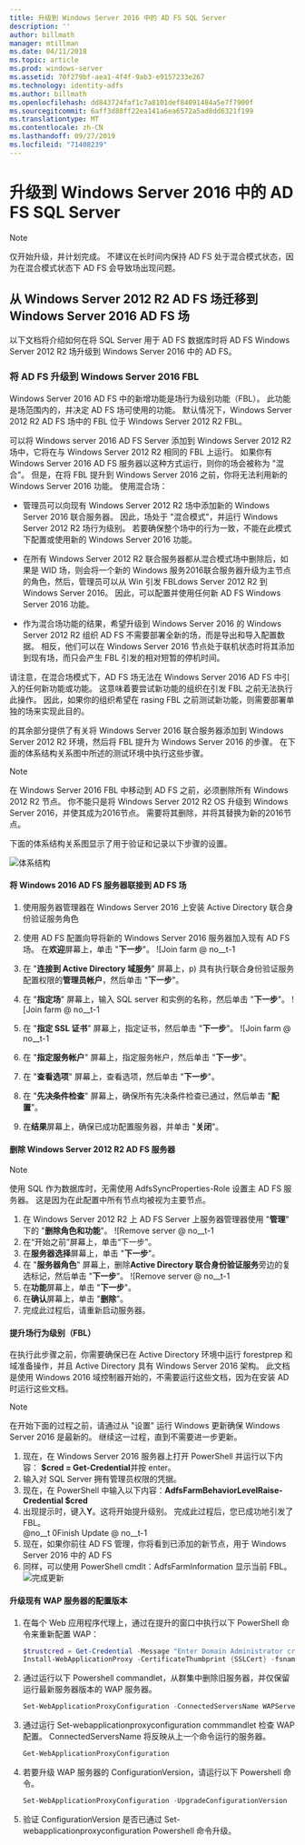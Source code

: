 ```yaml
---
title: 升级到 Windows Server 2016 中的 AD FS SQL Server
description: ''
author: billmath
manager: mtillman
ms.date: 04/11/2018
ms.topic: article
ms.prod: windows-server
ms.assetid: 70f279bf-aea1-4f4f-9ab3-e9157233e267
ms.technology: identity-adfs
ms.author: billmath
ms.openlocfilehash: dd843724faf1c7a8101def84091484a5e7f7900f
ms.sourcegitcommit: 6aff3d88ff22ea141a6ea6572a5ad8dd6321f199
ms.translationtype: MT
ms.contentlocale: zh-CN
ms.lasthandoff: 09/27/2019
ms.locfileid: "71408239"
---
```

# <a name="upgrading-to-ad-fs-in-windows-server-2016-with-sql-server"></a>升级到 Windows Server 2016 中的 AD FS SQL Server


> [!NOTE]  
> 仅开始升级，并计划完成。 不建议在长时间内保持 AD FS 处于混合模式状态，因为在混合模式状态下 AD FS 会导致场出现问题。


## <a name="moving-from-a-windows-server-2012-r2-ad-fs-farm-to-a-windows-server-2016-ad-fs-farm"></a>从 Windows Server 2012 R2 AD FS 场迁移到 Windows Server 2016 AD FS 场  
以下文档将介绍如何在将 SQL Server 用于 AD FS 数据库时将 AD FS Windows Server 2012 R2 场升级到 Windows Server 2016 中的 AD FS。  

### <a name="upgrading-ad-fs-to-windows-server-2016-fbl"></a>将 AD FS 升级到 Windows Server 2016 FBL  
Windows Server 2016 AD FS 中的新增功能是场行为级别功能（FBL）。   此功能是场范围内的，并决定 AD FS 场可使用的功能。   默认情况下，Windows Server 2012 R2 AD FS 场中的 FBL 位于 Windows Server 2012 R2 FBL。  

可以将 Windows server 2016 AD FS Server 添加到 Windows Server 2012 R2 场中，它将在与 Windows Server 2012 R2 相同的 FBL 上运行。  如果你有 Windows Server 2016 AD FS 服务器以这种方式运行，则你的场会被称为 "混合"。  但是，在将 FBL 提升到 Windows Server 2016 之前，你将无法利用新的 Windows Server 2016 功能。  使用混合场：  

-   管理员可以向现有 Windows Server 2012 R2 场中添加新的 Windows Server 2016 联合服务器。  因此，场处于 "混合模式"，并运行 Windows Server 2012 R2 场行为级别。  若要确保整个场中的行为一致，不能在此模式下配置或使用新的 Windows Server 2016 功能。  

-   在所有 Windows Server 2012 R2 联合服务器都从混合模式场中删除后，如果是 WID 场，则会将一个新的 Windows 服务2016联合服务器升级为主节点的角色，然后，管理员可以从 Win 引发 FBLdows Server 2012 R2 到 Windows Server 2016。  因此，可以配置并使用任何新 AD FS Windows Server 2016 功能。  

-   作为混合场功能的结果，希望升级到 Windows Server 2016 的 Windows Server 2012 R2 组织 AD FS 不需要部署全新的场，而是导出和导入配置数据。  相反，他们可以在 Windows Server 2016 节点处于联机状态时将其添加到现有场，而只会产生 FBL 引发的相对短暂的停机时间。  

请注意，在混合场模式下，AD FS 场无法在 Windows Server 2016 AD FS 中引入的任何新功能或功能。  这意味着要尝试新功能的组织在引发 FBL 之前无法执行此操作。  因此，如果你的组织希望在 rasing FBL 之前测试新功能，则需要部署单独的场来实现此目的。  

的其余部分提供了有关将 Windows Server 2016 联合服务器添加到 Windows Server 2012 R2 环境，然后将 FBL 提升为 Windows Server 2016 的步骤。  在下面的体系结构关系图中所述的测试环境中执行这些步骤。  

> [!NOTE]  
> 在 Windows Server 2016 FBL 中移动到 AD FS 之前，必须删除所有 Windows 2012 R2 节点。  你不能只是将 Windows Server 2012 R2 OS 升级到 Windows Server 2016，并使其成为2016节点。  需要将其删除，并将其替换为新的2016节点。  

下面的体系结构关系图显示了用于验证和记录以下步骤的设置。

![体系结构](media/Upgrading-to-AD-FS-in-Windows-Server-2016-SQL/arch.png)


#### <a name="join-the-windows-2016-ad-fs-server-to-the-ad-fs-farm"></a>将 Windows 2016 AD FS 服务器联接到 AD FS 场

1.  使用服务器管理器在 Windows Server 2016 上安装 Active Directory 联合身份验证服务角色  

2.  使用 AD FS 配置向导将新的 Windows Server 2016 服务器加入现有 AD FS 场。  在**欢迎**屏幕上，单击 "**下一步**"。
 ![Join farm @ no__t-1  
3.  在 "**连接到 Active Directory 域服务**" 屏幕上，p) 具有执行联合身份验证服务配置权限的**管理员帐户**，然后单击 "**下一步**"。
4.  在 "**指定场**" 屏幕上，输入 SQL server 和实例的名称，然后单击 "**下一步**"。
![Join farm @ no__t-1
5.  在 "**指定 SSL 证书**" 屏幕上，指定证书，然后单击 "**下一步**"。
![Join farm @ no__t-1
6.  在 "**指定服务帐户**" 屏幕上，指定服务帐户，然后单击 "**下一步**"。
7.  在 "**查看选项**" 屏幕上，查看选项，然后单击 "**下一步**"。
8.  在 "**先决条件检查**" 屏幕上，确保所有先决条件检查已通过，然后单击 "**配置**"。
9.  在**结果**屏幕上，确保已成功配置服务器，并单击 "**关闭**"。


#### <a name="remove-the-windows-server-2012-r2-ad-fs-server"></a>删除 Windows Server 2012 R2 AD FS 服务器

>[!NOTE]
>使用 SQL 作为数据库时，无需使用 AdfsSyncProperties-Role 设置主 AD FS 服务器。  这是因为在此配置中所有节点均被视为主要节点。

1.  在 Windows Server 2012 R2 上 AD FS Server 上服务器管理器使用 "**管理**" 下的 "**删除角色和功能**"。
![Remove server @ no__t-1
2.  在“开始之前”屏幕上，单击“下一步”。
3.  在**服务器选择**屏幕上，单击 "**下一步**"。
4.  在 "**服务器角色**" 屏幕上，删除**Active Directory 联合身份验证服务**旁边的复选标记，然后单击 "**下一步**"。
![Remove server @ no__t-1
5.  在**功能**屏幕上，单击 "**下一步**"。
6.  在**确认**屏幕上，单击 "**删除**"。
7.  完成此过程后，请重新启动服务器。

#### <a name="raise-the-farm-behavior-level-fbl"></a>提升场行为级别（FBL）
在执行此步骤之前，你需要确保已在 Active Directory 环境中运行 forestprep 和域准备操作，并且 Active Directory 具有 Windows Server 2016 架构。  此文档是使用 Windows 2016 域控制器开始的，不需要运行这些文档，因为在安装 AD 时运行这些文档。

>[!NOTE]
>在开始下面的过程之前，请通过从 "设置" 运行 Windows 更新确保 Windows Server 2016 是最新的。  继续这一过程，直到不需要进一步更新。

1. 现在，在 Windows Server 2016 服务器上打开 PowerShell 并运行以下内容： **$cred = Get-Credential**并按 enter。
2. 输入对 SQL Server 拥有管理员权限的凭据。
3. 现在，在 PowerShell 中输入以下内容：**AdfsFarmBehaviorLevelRaise-Credential $cred**
2. 出现提示时，键入**Y**。这将开始提升级别。  完成此过程后，您已成功地引发了 FBL。  
@no__t 0Finish Update @ no__t-1
3. 现在，如果你前往 AD FS 管理，你将看到已添加的新节点，用于 Windows Server 2016 中的 AD FS  
4. 同样，可以使用 PowerShell cmdlt：AdfsFarmInformation 显示当前 FBL。  
![完成更新](media/Upgrading-to-AD-FS-in-Windows-Server-2016-SQL/finish2.png)

#### <a name="upgrade-the-configuration-version-of-existing-wap-servers"></a>升级现有 WAP 服务器的配置版本
1. 在每个 Web 应用程序代理上，通过在提升的窗口中执行以下 PowerShell 命令来重新配置 WAP：  
    ```powershell
    $trustcred = Get-Credential -Message "Enter Domain Administrator credentials"
    Install-WebApplicationProxy -CertificateThumbprint {SSLCert} -fsname fsname -FederationServiceTrustCredential $trustcred  
    ```
2. 通过运行以下 Powershell commandlet，从群集中删除旧服务器，并仅保留运行最新服务器版本的 WAP 服务器。
    ```powershell
    Set-WebApplicationProxyConfiguration -ConnectedServersName WAPServerName1, WAPServerName2
    ```
3. 通过运行 Set-webapplicationproxyconfiguration commmandlet 检查 WAP 配置。 ConnectedServersName 将反映从上一个命令运行的服务器。
    ```powershell
    Get-WebApplicationProxyConfiguration
    ```
4. 若要升级 WAP 服务器的 ConfigurationVersion，请运行以下 Powershell 命令。
    ```powershell
    Set-WebApplicationProxyConfiguration -UpgradeConfigurationVersion
    ```
5. 验证 ConfigurationVersion 是否已通过 Set-webapplicationproxyconfiguration Powershell 命令升级。
